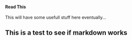 #### Read This

This will have some usefull stuff here eventually...

## This is a test to see if markdown works
